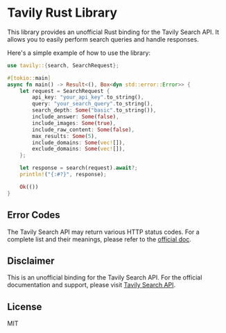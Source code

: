 # Tavily Rust Library

This library provides an unofficial Rust binding for the Tavily Search API. It allows you to easily perform search queries and handle responses.

Here's a simple example of how to use the library:

```rust
use tavily::{search, SearchRequest};

#[tokio::main]
async fn main() -> Result<(), Box<dyn std::error::Error>> {
    let request = SearchRequest {
        api_key: "your_api_key".to_string(),
        query: "your_search_query".to_string(),
        search_depth: Some("basic".to_string()),
        include_answer: Some(false),
        include_images: Some(true),
        include_raw_content: Some(false),
        max_results: Some(5),
        include_domains: Some(vec![]),
        exclude_domains: Some(vec![]),
    };

    let response = search(request).await?;
    println!("{:#?}", response);

    Ok(())
}
```

## Error Codes

The Tavily Search API may return various HTTP status codes. For a complete list and their meanings, please refer to the [official doc](https://docs.tavily.com/docs/tavily-api/rest_api#error-codes).

## Disclaimer

This is an unofficial binding for the Tavily Search API. For the official documentation and support, please visit [Tavily Search API](https://tavily.com).

## License

MIT

